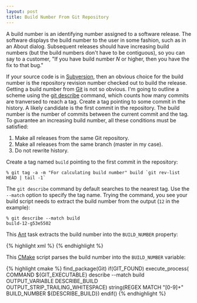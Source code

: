 ```yaml
---
layout: post
title: Build Number From Git Repository
---
```


A build number is an identifying number assigned to a software release.  The
software displays the build number to the user in some fashion, such as in an
About dialog.  Subsequent releases should have increasing build numbers (but
the build numbers don't have to be contiguous), so you can say to a customer,
"If you have build number *N* or higher, then you have the fix to that bug."

If your source code is in [Subversion](http://subversion.apache.org/),
then an obvious choice for the build number is the repository revision number
checked out to build the release.  Getting a build number
from [Git](http://git-scm.com/) is not so obvious.  I'm going to outline a
scheme using the
[git describe](http://www.kernel.org/pub/software/scm/git/docs/git-describe.html)
command, which counts how many commits are tranversed to reach a tag.  Create a
tag pointing to some commit in the history.  A likely candidate is the first
commit in the repository.  The build number is the number of commits between
the current commit and the tag.  To guarantee an increasing build number, all
these conditions must be satisfied:

 1. Make all releases from the same Git repository.
 1. Make all releases from the same branch (master in my case).
 1. Do not rewrite history. 

Create a tag named `build` pointing to the first commit in the repository:

    % git tag -a -m "For calculating build number" build `git rev-list HEAD | tail -1`

The `git describe` command by default searches to the nearest tag.  Use the
`--match` option to specify the tag name.  Trying the command, you see your
build script needs to extract the build number from the output (`12` in the
example):

    % git describe --match build
    build-12-g53e5502

This [Ant](http://ant.apache.org/) task extracts the build number into the
`BUILD_NUMBER` property:

{% highlight xml %}
<exec executable="git" outputproperty="BUILD_NUMBER">
  <arg value="describe"/>
  <arg value="--match"/>
  <arg value="build"/>
  <redirector>
    <outputfilterchain>
      <tokenfilter>
        <replaceregex pattern="^[^-]+-" replace=""/>
        <replaceregex pattern="-.+$" replace=""/>
      </tokenfilter>
   </outputfilterchain>
 </redirector>
</exec>
{% endhighlight %}

This [CMake](http://cmake.org/) script parses the build number into the
`BUILD_NUMBER` variable:

{% highlight cmake %}
find_package(Git)
if(GIT_FOUND)
    execute_process(
            COMMAND ${GIT_EXECUTABLE} describe --match build
            OUTPUT_VARIABLE DESCRIBE_BUILD
            OUTPUT_STRIP_TRAILING_WHITESPACE)
    string(REGEX MATCH "[0-9]+" BUILD_NUMBER ${DESCRIBE_BUILD})
endif()
{% endhighlight %}
